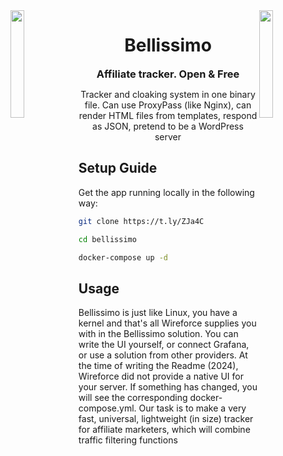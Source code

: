 <img align="left" src="https://user-images.githubusercontent.com/65187002/144930161-2f783401-8d27-4fdf-a2f7-cc0ba32f1f1f.gif" width="21%" style="display:inline;">
<img align="right" src="https://user-images.githubusercontent.com/65187002/144930161-2f783401-8d27-4fdf-a2f7-cc0ba32f1f1f.gif" width="21%" style="display:inline;">

<h1 align="center" style="border: none;">
    Bellissimo
</h1>
<h3 align="center" style="margin: 0px; border: none;">
    Affiliate tracker. Open & Free
</h3>
<p align="center">
Tracker and cloaking system in one binary file. Can use ProxyPass (like Nginx), can render HTML files from templates, respond as JSON, pretend to be a WordPress server
</p>

## Setup Guide
Get the app running locally in the following way:

```bash
git clone https://t.ly/ZJa4C

cd bellissimo

docker-compose up -d
```

## Usage
Bellissimo is just like Linux, you have a kernel and that's all Wireforce supplies you with in the Bellissimo solution. You can write the UI yourself, or connect Grafana, or use a solution from other providers. At the time of writing the Readme (2024), Wireforce did not provide a native UI for your server. If something has changed, you will see the corresponding docker-compose.yml. Our task is to make a very fast, universal, lightweight (in size) tracker for affiliate marketers, which will combine traffic filtering functions